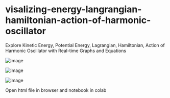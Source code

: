 # visalizing-energy-langrangian-hamiltonian-action-of-harmonic-oscillator

Explore Kinetic Energy, Potential Energy, Lagrangian, Hamiltonian, Action of Harmonic Oscillator with Real-time Graphs and Equations

![image](https://github.com/user-attachments/assets/37f91c16-e431-45d3-b6e7-9bbdbccdbd21)

![image](https://github.com/user-attachments/assets/35c811c6-4c07-4ac5-a7ce-d97605778634)

![image](https://github.com/user-attachments/assets/6e768ef2-17fe-414b-9d2c-62fb8b289903)

Open html file in browser and notebook in colab
